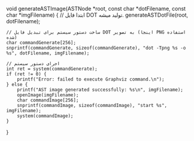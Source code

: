 void generateASTImage(ASTNode *root, const char *dotFilename, const char *imgFilename) {
    // ابتدا فایل DOT تولید میشه.
    generateASTDotFile(root, dotFilename);
    
    // ساخت دستور سیستم برای تبدیل فایل DOT به تصویر (اینجا PNG استفاده شده)
    char commandGenerate[256];
    snprintf(commandGenerate, sizeof(commandGenerate), "dot -Tpng %s -o %s", dotFilename, imgFilename);
    
    // اجرای دستور سیستم
    int ret = system(commandGenerate);
    if (ret != 0) {
        printf("Error: failed to execute Graphviz command.\n");
    } else {
        printf("AST image generated successfully: %s\n", imgFilename);
        openImage(imgFilename);
        char commandImage[256];
        snprintf(commandImage, sizeof(commandImage), "start %s", imgFilename);
        system(commandImage);
    }
    
}
